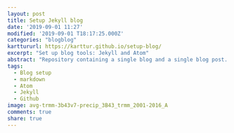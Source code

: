 ```yaml
---
layout: post
title: Setup Jekyll blog
date: '2019-09-01 11:27'
modified: '2019-09-01 T18:17:25.000Z'
categories: "blogblog"
karttururl: https://karttur.github.io/setup-blog/
excerpt: "Set up blog tools: Jekyll and Atom"
abstract: "Repository containing a single blog and a single blog post. On how to set up the blog and blog post itself. The set up uses Jekyll and the default theme minima that comes with Jekyll. The blog also introduces Atom for managing local repository clones and for editing markdown files."
tags:
  - Blog setup
  - markdown
  - Atom
  - Jekyll
  - Github
image: avg-trmm-3b43v7-precip_3B43_trmm_2001-2016_A
comments: true
share: true
---
```

